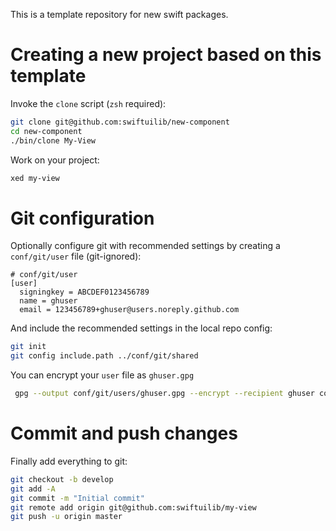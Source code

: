 This is a template repository for new swift packages.

# Creating a new project based on this template

Invoke the `clone` script (`zsh` required):

```bash
git clone git@github.com:swiftuilib/new-component
cd new-component
./bin/clone My-View
```

Work on your project:

```bash
xed my-view
```

# Git configuration

Optionally configure git with recommended settings by creating a `conf/git/user` file (git-ignored):

```
# conf/git/user
[user]
  signingkey = ABCDEF0123456789
  name = ghuser
  email = 123456789+ghuser@users.noreply.github.com
```

And include the recommended settings in the local repo config:

```bash
git init
git config include.path ../conf/git/shared
```

You can encrypt your `user` file as `ghuser.gpg`

```bash
 gpg --output conf/git/users/ghuser.gpg --encrypt --recipient ghuser conf/git/user
```

# Commit and push changes

Finally add everything to git:

```bash
git checkout -b develop
git add -A
git commit -m "Initial commit"
git remote add origin git@github.com:swiftuilib/my-view
git push -u origin master
```
